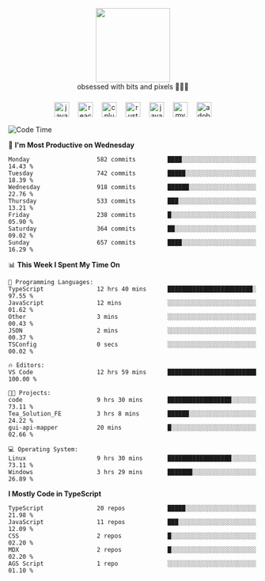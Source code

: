 


  <div align="center">
    
   <img src = "https://i.postimg.cc/W1R4TF4j/d6kpuve-c97567cf-518b-4b86-a271-5c89d88d22f7.gif"  width=150px height=150px />
 </div>

<div align="center">
  obsessed with bits and pixels 🧑‍💻🎨
</div>

  ###
<div align="center">
 <img src="https://cdn.jsdelivr.net/gh/devicons/devicon/icons/javascript/javascript-original.svg" height="30" alt="javascript logo"  />
  <img width="10" />
  <img src="https://cdn.jsdelivr.net/gh/devicons/devicon/icons/react/react-original.svg" height="30" alt="react logo"  />
  <img width="10" />
   <!--<img src="https://cdn.jsdelivr.net/gh/devicons/devicon/icons/nodejs/nodejs-original.svg" height="30" alt="nodejs logo"  />
  <img width="10" />
 <img src="https://cdn.jsdelivr.net/gh/devicons/devicon/icons/flutter/flutter-original.svg" height="30" alt="flutter logo"  />
 <img width="10" />-->
  <img src="https://cdn.jsdelivr.net/gh/devicons/devicon/icons/cplusplus/cplusplus-original.svg" height="30" alt="cpluplus logo"  />
  <img width="10" />
    <img src="https://cdn.jsdelivr.net/gh/devicons/devicon/icons/rust/rust-original.svg" height="30" alt="rust logo"  />
  <img width="10" />
  <img src="https://cdn.jsdelivr.net/gh/devicons/devicon/icons/java/java-original.svg" height="30" alt="java logo"  />
  <img width="10" />
  <img src="https://skillicons.dev/icons?i=mysql" height="30" alt="mysql logo"  />
  <img width="10" />
  <img src="https://skillicons.dev/icons?i=pr" height="30" alt="adobepremierepro logo"  />
</div>

<!--START_SECTION:waka-->
![Code Time](http://img.shields.io/badge/Code%20Time-2%2C345%20hrs%2029%20mins-blue)

📅 **I'm Most Productive on Wednesday** 

```text
Monday                   582 commits         ████░░░░░░░░░░░░░░░░░░░░░   14.43 % 
Tuesday                  742 commits         █████░░░░░░░░░░░░░░░░░░░░   18.39 % 
Wednesday                918 commits         ██████░░░░░░░░░░░░░░░░░░░   22.76 % 
Thursday                 533 commits         ███░░░░░░░░░░░░░░░░░░░░░░   13.21 % 
Friday                   238 commits         █░░░░░░░░░░░░░░░░░░░░░░░░   05.90 % 
Saturday                 364 commits         ██░░░░░░░░░░░░░░░░░░░░░░░   09.02 % 
Sunday                   657 commits         ████░░░░░░░░░░░░░░░░░░░░░   16.29 % 
```


📊 **This Week I Spent My Time On** 

```text
💬 Programming Languages: 
TypeScript               12 hrs 40 mins      ████████████████████████░   97.55 % 
JavaScript               12 mins             ░░░░░░░░░░░░░░░░░░░░░░░░░   01.62 % 
Other                    3 mins              ░░░░░░░░░░░░░░░░░░░░░░░░░   00.43 % 
JSON                     2 mins              ░░░░░░░░░░░░░░░░░░░░░░░░░   00.37 % 
TSConfig                 0 secs              ░░░░░░░░░░░░░░░░░░░░░░░░░   00.02 % 

🔥 Editors: 
VS Code                  12 hrs 59 mins      █████████████████████████   100.00 % 

🐱‍💻 Projects: 
code                     9 hrs 30 mins       ██████████████████░░░░░░░   73.11 % 
Tea_Solution_FE          3 hrs 8 mins        ██████░░░░░░░░░░░░░░░░░░░   24.22 % 
gui-api-mapper           20 mins             █░░░░░░░░░░░░░░░░░░░░░░░░   02.66 % 

💻 Operating System: 
Linux                    9 hrs 30 mins       ██████████████████░░░░░░░   73.11 % 
Windows                  3 hrs 29 mins       ███████░░░░░░░░░░░░░░░░░░   26.89 % 
```

**I Mostly Code in TypeScript** 

```text
TypeScript               20 repos            █████░░░░░░░░░░░░░░░░░░░░   21.98 % 
JavaScript               11 repos            ███░░░░░░░░░░░░░░░░░░░░░░   12.09 % 
CSS                      2 repos             █░░░░░░░░░░░░░░░░░░░░░░░░   02.20 % 
MDX                      2 repos             █░░░░░░░░░░░░░░░░░░░░░░░░   02.20 % 
AGS Script               1 repo              ░░░░░░░░░░░░░░░░░░░░░░░░░   01.10 % 
```




<!--END_SECTION:waka-->
